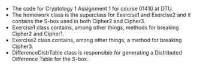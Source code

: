 - The code for Cryptology 1 Assignment 1 for course 01410 at DTU.
- The homework class is the superclass for Exercise1 and Exercise2 and it contains the S-box used in both Cipher2 and Cipher3. 
- Exercise1 class contains, among other things, methods for breaking Cipher2 and Cipher1.
- Exercise2 class contains, among other things, a method for breaking Cipher3.
- DifferenceDistrTable class is responsible for generating a Distributed Difference Table for the S-box.
